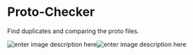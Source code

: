 # Proto-Checker
Find duplicates and comparing the proto files.

![enter image description here](https://i.gyazo.com/f68306f8246821abef8e302d8cefa3ef.gif)![enter image description here](https://i.gyazo.com/18126d680f86b1cbdd6985d23d8e9830.gif)
